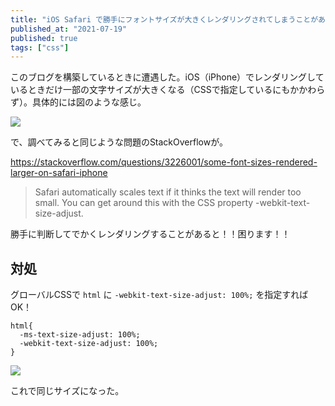 ```yaml
---
title: "iOS Safari で勝手にフォントサイズが大きくレンダリングされてしまうことがある問題の対応"
published_at: "2021-07-19"
published: true
tags: ["css"]
---
```


このブログを構築しているときに遭遇した。iOS（iPhone）でレンダリングしているときだけ一部の文字サイズが大きくなる（CSSで指定しているにもかかわらず）。具体的には図のような感じ。

![](https://storage.googleapis.com/zenn-user-upload/b35621620ef72e89cd778480.png)


で、調べてみると同じような問題のStackOverflowが。

https://stackoverflow.com/questions/3226001/some-font-sizes-rendered-larger-on-safari-iphone

> Safari automatically scales text if it thinks the text will render too small. You can get around this with the CSS property -webkit-text-size-adjust.

勝手に判断してでかくレンダリングすることがあると！！困ります！！

## 対処


グローバルCSSで `html` に `-webkit-text-size-adjust: 100%;` を指定すればOK！

```css:packages/front-next/styles/global.css(Next.js)
html{
  -ms-text-size-adjust: 100%;
  -webkit-text-size-adjust: 100%;
}
```

![](https://storage.googleapis.com/zenn-user-upload/c44e96e0ddac76fd0d6d53a4.png)

これで同じサイズになった。